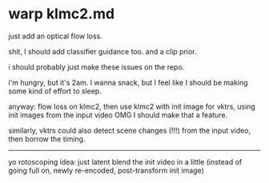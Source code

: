 # warp klmc2.md

just add an optical flow loss.

shit, I should add classifier guidance too. and a clip prior.

i should probably just make these issues on the repo.

i'm hungry, but it's 2am. I wanna snack, but I feel like I should be making some kind of effort to sleep.

anyway: flow loss on klmc2, then use klmc2 with init image for vktrs, using init images from the input video OMG I should make that a feature.

similarly, vktrs could also detect scene changes (!!!) from the input video, then borrow the timing.

---

yo rotoscoping idea: just latent blend the init video in a little (instead of going full on, newly re-encoded, post-transform init image)
